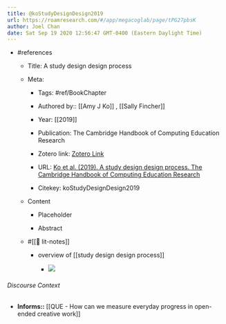 ```yaml
---
title: @koStudyDesignDesign2019
url: https://roamresearch.com/#/app/megacoglab/page/tPG27pbsK
author: Joel Chan
date: Sat Sep 19 2020 12:56:47 GMT-0400 (Eastern Daylight Time)
---
```


- #references

    - Title: A study design design process

    - Meta:

        - Tags: #ref/BookChapter

        - Authored by::  [[Amy J Ko]] ,  [[Sally Fincher]]

        - Year: [[2019]]

        - Publication: The Cambridge Handbook of Computing Education Research

        - Zotero link: [Zotero Link](zotero://select/items/1_SD4552ZS)

        - URL: [Ko et al. (2019). A study design design process. The Cambridge Handbook of Computing Education Research](https://faculty.washington.edu/ajko/papers/Ko2019StudyDesign.pdf)

        - Citekey: koStudyDesignDesign2019

    - Content

        - Placeholder

        - Abstract

    - #[[📝 lit-notes]]

        - overview of [[study design design process]]

            - ![](https://firebasestorage.googleapis.com/v0/b/firescript-577a2.appspot.com/o/imgs%2Fapp%2Fmegacoglab%2Fyw_p1ySZIB.png?alt=media&token=c2808a7a-9849-4066-8656-6fe8460ad8ac)

###### Discourse Context

- **Informs::** [[QUE - How can we measure everyday progress in open-ended creative work]]
